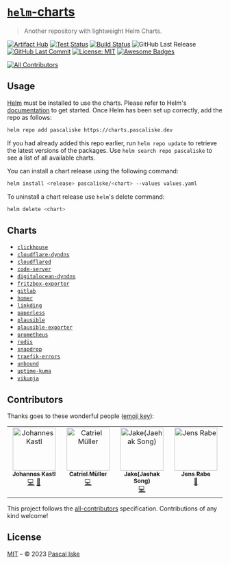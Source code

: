 # [`helm`-charts](https://charts.pascaliske.dev)

> Another repository with lightweight Helm Charts.

[![Artifact Hub](https://img.shields.io/endpoint?url=https://artifacthub.io/badge/repository/pascaliske&style=flat-square)](https://artifacthub.io/packages/search?repo=pascaliske) [![Test Status](https://img.shields.io/github/actions/workflow/status/pascaliske/helm-charts/test.yml?branch=master&label=test&style=flat-square)](https://github.com/pascaliske/helm-charts/actions/workflows/test.yml) [![Build Status](https://img.shields.io/github/actions/workflow/status/pascaliske/helm-charts/release.yml?branch=master&label=build&style=flat-square)](https://github.com/pascaliske/helm-charts/actions/workflows/release.yml) ![GitHub Last Release](https://img.shields.io/github/release-date/pascaliske/helm-charts?label=last%20release&style=flat-square) [![GitHub Last Commit](https://img.shields.io/github/last-commit/pascaliske/helm-charts?style=flat-square)](https://github.com/pascaliske/helm-charts) [![License: MIT](https://img.shields.io/badge/License-MIT-blue.svg?style=flat-square)](https://opensource.org/licenses/MIT) [![Awesome Badges](https://img.shields.io/badge/badges-awesome-green.svg?color=blue&style=flat-square)](https://github.com/Naereen/badges)

<!-- prettier-ignore-start -->
<!-- ALL-CONTRIBUTORS-BADGE:START - Do not remove or modify this section -->
[![All Contributors](https://img.shields.io/badge/all_contributors-4-orange.svg?style=flat-square)](#contributors-)
<!-- ALL-CONTRIBUTORS-BADGE:END -->
<!-- prettier-ignore-end -->

## Usage

[Helm](https://helm.sh) must be installed to use the charts. Please refer to Helm's [documentation](https://helm.sh/docs) to get started. Once Helm has been set up correctly, add the repo as follows:

```sh
helm repo add pascaliske https://charts.pascaliske.dev
```

If you had already added this repo earlier, run `helm repo update` to retrieve the latest versions of the packages. Use `helm search repo pascaliske` to see a list of all available charts.

You can install a chart release using the following command:

```sh
helm install <release> pascaliske/<chart> --values values.yaml
```

To uninstall a chart release use `helm`'s delete command:

```sh
helm delete <chart>
```

## Charts

- [`clickhouse`](https://charts.pascaliske.dev/charts/clickhouse/)
- [`cloudflare-dyndns`](https://charts.pascaliske.dev/charts/cloudflare-dyndns/)
- [`cloudflared`](https://charts.pascaliske.dev/charts/cloudflared)
- [`code-server`](https://charts.pascaliske.dev/charts/code-server)
- [`digitalocean-dyndns`](https://charts.pascaliske.dev/charts/digitalocean-dyndns)
- [`fritzbox-exporter`](https://charts.pascaliske.dev/charts/fritzbox-exporter)
- [`gitlab`](https://charts.pascaliske.dev/charts/gitlab)
- [`homer`](https://charts.pascaliske.dev/charts/homer)
- [`linkding`](https://charts.pascaliske.dev/charts/linkding)
- [`paperless`](https://charts.pascaliske.dev/charts/paperless)
- [`plausible`](https://charts.pascaliske.dev/charts/plausible)
- [`plausible-exporter`](https://charts.pascaliske.dev/charts/plausible-exporter)
- [`prometheus`](https://charts.pascaliske.dev/charts/prometheus)
- [`redis`](https://charts.pascaliske.dev/charts/redis)
- [`snapdrop`](https://charts.pascaliske.dev/charts/snapdrop)
- [`traefik-errors`](https://charts.pascaliske.dev/charts/traefik-errors)
- [`unbound`](https://charts.pascaliske.dev/charts/unbound)
- [`uptime-kuma`](https://charts.pascaliske.dev/charts/uptime-kuma)
- [`vikunja`](https://charts.pascaliske.dev/charts/vikunja)

## Contributors

Thanks goes to these wonderful people ([emoji key](https://allcontributors.org/docs/en/emoji-key)):

<!-- ALL-CONTRIBUTORS-LIST:START - Do not remove or modify this section -->
<!-- prettier-ignore-start -->
<!-- markdownlint-disable -->
<table>
  <tbody>
    <tr>
      <td align="center" valign="top" width="14.28%"><a href="https://www.b1-systems.de"><img src="https://avatars.githubusercontent.com/u/26167225?v=4?s=100" width="100px;" alt="Johannes Kastl"/><br /><sub><b>Johannes Kastl</b></sub></a><br /><a href="https://github.com/pascaliske/helm-charts/commits?author=johanneskastl" title="Code">💻</a> <a href="https://github.com/pascaliske/helm-charts/commits?author=johanneskastl" title="Documentation">📖</a></td>
      <td align="center" valign="top" width="14.28%"><a href="https://www.linkedin.com/in/catrielmuller"><img src="https://avatars.githubusercontent.com/u/2272323?v=4?s=100" width="100px;" alt="Catriel Müller"/><br /><sub><b>Catriel Müller</b></sub></a><br /><a href="https://github.com/pascaliske/helm-charts/commits?author=catrielmuller" title="Code">💻</a></td>
      <td align="center" valign="top" width="14.28%"><a href="https://github.com/astralhpi"><img src="https://avatars.githubusercontent.com/u/1402102?v=4?s=100" width="100px;" alt="Jake(Jaehak Song)"/><br /><sub><b>Jake(Jaehak Song)</b></sub></a><br /><a href="https://github.com/pascaliske/helm-charts/commits?author=astralhpi" title="Code">💻</a></td>
      <td align="center" valign="top" width="14.28%"><a href="https://github.com/rabejens"><img src="https://avatars.githubusercontent.com/u/8402886?v=4?s=100" width="100px;" alt="Jens Rabe"/><br /><sub><b>Jens Rabe</b></sub></a><br /><a href="#ideas-rabejens" title="Ideas, Planning, & Feedback">🤔</a></td>
    </tr>
  </tbody>
</table>

<!-- markdownlint-restore -->
<!-- prettier-ignore-end -->

<!-- ALL-CONTRIBUTORS-LIST:END -->

This project follows the [all-contributors](https://github.com/all-contributors/all-contributors) specification. Contributions of any kind welcome!

## License

[MIT](LICENSE.md) – © 2023 [Pascal Iske](https://pascaliske.dev)

